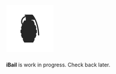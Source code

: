 ![Icon](https://github.com/netevert/ibail/blob/master/docs/icon.png)
====================================================================
**iBail** is work in progress. Check back later.